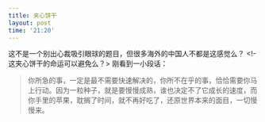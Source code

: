 ```yaml
---
title: 夹心饼干
layout: post
time: '21:20'
---
```


这不是一个别出心裁吸引眼球的题目，但很多海外的中国人不都是这感觉么？
<!-这夹心饼干的命运可以避免么？>
刚看到一小段话：
<blockquote>你所急的事，一定是最不需要快速解决的，你所不在乎的事，恰恰需要你马上行动。因为一粒种子，就是要慢慢成熟，谁也决定不了它成长的速度，而你手里的苹果，耽搁了时间，就不再好吃了，还原世界本来的面目，一切慢慢来。</blockquote>
